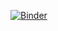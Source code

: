 [![Binder](https://mybinder.org/badge_logo.svg)](https://mybinder.org/v2/gh/leomandru/fintech-segmenting-customers/HEAD?labpath=https%3A%2F%2Fgithub.com%2Fleomandru%2Ffintech-segmenting-customers%2Fblob%2Fmain%2FPython%2Fsegmenting_clients.ipynb)
